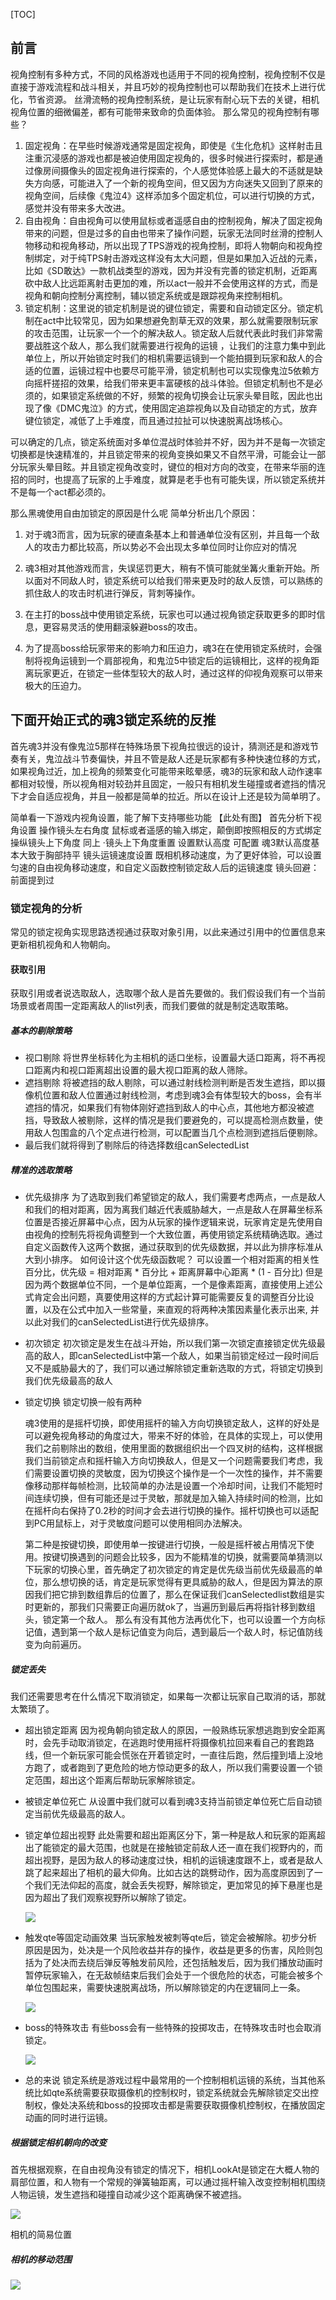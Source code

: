 [TOC]

## 前言
视角控制有多种方式，不同的风格游戏也适用于不同的视角控制，视角控制不仅是直接于游戏流程和战斗相关，并且巧妙的视角控制也可以帮助我们在技术上进行优化，节省资源。
丝滑流畅的视角控制系统，是让玩家有耐心玩下去的关键，相机视角位置的细微偏差，都有可能带来致命的负面体验。
那么常见的视角控制有哪些？
1. 固定视角：在早些时候游戏通常是固定视角，即使是《生化危机》这样射击且注重沉浸感的游戏也都是被迫使用固定视角的，很多时候进行探索时，都是通过像房间摄像头的固定视角进行探索的，个人感觉体验感上最大的不适就是缺失方向感，可能进入了一个新的视角空间，但又因为方向迷失又回到了原来的视角空间，后续像《鬼泣4》这样添加多个固定机位，可以进行切换的方式，感觉并没有带来多大改进。
2. 自由视角：自由视角可以使用鼠标或者遥感自由的控制视角，解决了固定视角带来的问题，但是过多的自由也带来了操作问题，玩家无法同时丝滑的控制人物移动和视角移动，所以出现了TPS游戏的视角控制，即将人物朝向和视角控制绑定，对于纯TPS射击游戏这样没有太大问题，但是如果加入近战的元素，比如《SD敢达》一款机战类型的游戏，因为并没有完善的锁定机制，近距离砍中敌人比远距离射击更加的难，所以act一般并不会使用这样的方式，而是视角和朝向控制分离控制，辅以锁定系统或是跟踪视角来控制相机。
3. 锁定机制：这里说的锁定机制是说的键位锁定，需要和自动锁定区分。锁定机制在act中比较常见，因为如果想避免割草无双的效果，那么就需要限制玩家的攻击范围，让玩家一个一个的解决敌人。锁定敌人后就代表此时我们非常需要战胜这个敌人，那么我们就需要进行视角的运镜 ，让我们的注意力集中到此单位上，所以开始锁定时我们的相机需要运镜到一个能拍摄到玩家和敌人的合适的位置，运镜过程中也要尽可能平滑，锁定机制也可以实现像鬼泣5依赖方向摇杆搓招的效果，给我们带来更丰富硬核的战斗体验。但锁定机制也不是必须的，如果锁定系统做的不好，频繁的视角切换会让玩家头晕目眩，因此也出现了像《DMC鬼泣》的方式，使用固定追踪视角以及自动锁定的方式，放弃键位锁定，减低了上手难度，而且通过拉扯可以快速脱离战场核心。

可以确定的几点，锁定系统面对多单位混战时体验并不好，因为并不是每一次锁定切换都是快速精准的，并且锁定带来的视角变换如果又不自然平滑，可能会让一部分玩家头晕目眩。并且锁定视角改变时，键位的相对方向的改变，在带来华丽的连招的同时，也提高了玩家的上手难度，就算是老手也有可能失误，所以锁定系统并不是每一个act都必须的。

那么黑魂使用自由加锁定的原因是什么呢
简单分析出几个原因： 

1. 对于魂3而言，因为玩家的硬直条基本上和普通单位没有区别，并且每一个敌人的攻击力都比较高，所以势必不会出现太多单位同时让你应对的情况

2.  魂3相对其他游戏而言，失误惩罚更大，稍有不慎可能就坐篝火重新开始。所以面对不同敌人时，锁定系统可以给我们带来更及时的敌人反馈，可以熟练的抓住敌人的攻击时机进行弹反，背刺等操作。

3.  在主打的boss战中使用锁定系统，玩家也可以通过视角锁定获取更多的即时信息，更容易灵活的使用翻滚躲避boss的攻击。

4. 为了提高boss给玩家带来的影响力和压迫力，魂3在在使用锁定系统时，会强制将视角运镜到一个肩部视角，和鬼泣5中锁定后的运镜相比，这样的视角距离玩家更近，在锁定一些体型较大的敌人时，通过这样的仰视角观察可以带来极大的压迫力。

   

## 下面开始正式的魂3锁定系统的反推
首先魂3并没有像鬼泣5那样在特殊场景下视角拉很远的设计，猜测还是和游戏节奏有关，鬼泣战斗节奏偏快，并且不管是敌人还是玩家都有多种快速位移的方式，如果视角过近，加上视角的频繁变化可能带来眩晕感，魂3的玩家和敌人动作速率都相对较慢，所以视角相对较劲并且固定，一般只有相机发生碰撞或者遮挡的情况下才会自适应视角，并且一般都是简单的拉近。所以在设计上还是较为简单明了。

简单看一下游戏内视角设置，能了解下支持哪些功能
【此处有图】
首先分析下视角设置
操作镜头左右角度  鼠标或者遥感的输入绑定，颠倒即按照相反的方式绑定
操纵镜头上下角度  同上
·镜头上下角度重置 设置默认高度 可配置 魂3默认高度基本大致于胸部持平
镜头运镜速度设置  既相机移动速度，为了更好体验，可以设置匀速的自由视角移动速度，和自定义函数控制锁定敌人后的运镜速度
镜头回避： 前面提到过



### 锁定视角的分析
常见的锁定视角实现思路透视通过获取对象引用，以此来通过引用中的位置信息来更新相机视角和人物朝向。

#### 获取引用
获取引用或者说选取敌人，选取哪个敌人是首先要做的。我们假设我们有一个当前场景或者周围一定距离敌人的list列表，而我们要做的就是制定选取策略。

##### 基本的剔除策略
- 视口剔除 将世界坐标转化为主相机的适口坐标，设置最大适口距离，将不再视口距离内和视口距离超出设置的最大视口距离的敌人筛除。
- 遮挡剔除 将被遮挡的敌人剔除，可以通过射线检测判断是否发生遮挡，即以摄像机位置和敌人位置通过射线检测，考虑到魂3会有体型较大的boss，会有半遮挡的情况，如果我们有物体刚好遮挡到敌人的中心点，其他地方都没被遮挡，导致敌人被剔除，这样的情况是我们要避免的，可以提高检测点数量，使用敌人包围盒的八个定点进行检测，可以配置当几个点检测到遮挡后便剔除。
- 最后我们就将得到了剔除后的待选择数组canSelectedList

##### 精准的选取策略
- 优先级排序 为了选取到我们希望锁定的敌人，我们需要考虑两点，一点是敌人和我们的相对距离，因为离我们越近代表威胁越大，一点是敌人在屏幕坐标系位置是否接近屏幕中心点，因为从玩家的操作逻辑来说，玩家肯定是先使用自由视角的控制先将视角调整到一个大致位置，再使用锁定系统精确选取。通过自定义函数传入这两个数据，通过获取到的优先级数据，并以此为排序标准从大到小排序。
  如何设计这个优先级函数呢？
  可以设置一个相对距离的相关性百分比，优先级 =  相对距离 * 百分比 + 距离屏幕中心距离 * (1 - 百分比)
  但是因为两个数据单位不同，一个是单位距离，一个是像素距离，直接使用上述公式肯定会出问题，真要使用这样的方式起计算可能需要反复的调整百分比设置，以及在公式中加入一些常量，来直观的将两种决策因素量化表示出来, 并以此对我们的canSelectedList进行优先级排序。

- 初次锁定 初次锁定是发生在战斗开始，所以我们第一次锁定直接锁定优先级最高的敌人，即canSelectedList中第一个敌人，如果当前锁定经过一段时间后又不是威胁最大的了，我们可以通过解除锁定重新选取的方式，将锁定切换到我们优先级最高的敌人

- 锁定切换 锁定切换一般有两种

  魂3使用的是摇杆切换，即使用摇杆的输入方向切换锁定敌人，这样的好处是可以避免视角移动的角度过大，带来不好的体验，在具体的实现上，可以使用我们之前剔除出的数组，使用里面的数据组织出一个四叉树的结构，这样根据我们当前锁定点和摇杆输入方向切换敌人，但是又一个问题需要我们考虑，我们需要设置切换的灵敏度，因为切换这个操作是一个一次性的操作，并不需要像移动那样每帧检测，比较简单的办法是设置一个冷却时间，让我们不能短时间连续切换，但有可能还是过于灵敏，那就是加入输入持续时间的检测，比如在摇杆向右保持了0.2秒的时间才会去进行切换的操作。摇杆切换也可以适配到PC用鼠标上，对于灵敏度问题可以使用相同办法解决。

  第二种是按键切换，即使用单一按键进行切换，一般是摇杆被占用情况下使用。按键切换遇到的问题会比较多，因为不能精准的切换，就需要简单猜测以下玩家的切换心里，首先确定了初次锁定的肯定是优先级当前优先级最高的单位，那么想切换的话，肯定是玩家觉得有更具威胁的敌人，但是因为算法的原因我们把它排到数组靠后的位置了，那么在保证我们canSelectedlist数组是实时更新的，那我们只需要正向遍历就ok了，当遍历到最后再将指针移到数组头，锁定第一个敌人。 那么有没有其他方法再优化下，也可以设置一个方向标记值，遇到第一个敌人是标记值变为向后，遇到最后一个敌人时，标记值防线变为向前遍历。

##### 锁定丢失

我们还需要思考在什么情况下取消锁定，如果每一次都让玩家自己取消的话，那就太繁琐了。

- 超出锁定距离  因为视角朝向锁定敌人的原因，一般熟练玩家想逃跑到安全距离时，会先手动取消锁定，在逃跑时使用摇杆将摄像机拉回来看自己的套跑路线，但一个新玩家可能会慌张在开着锁定时，一直往后跑，然后撞到墙上没地方跑了，或者跑到了更危险的地方惊动更多的敌人，所以我们需要设置一个锁定范围，超出这个距离后帮助玩家解除锁定。

- 被锁定单位死亡 从设置中我们就可以看到魂3支持当前锁定单位死亡后自动锁定当前优先级最高的敌人。

- 锁定单位超出视野  此处需要和超出距离区分下，第一种是敌人和玩家的距离超出了能锁定的最大范围，也就是在接触锁定前敌人还一直在我们视野内的，而超出视野，是因为敌人的移动速度过快，相机的运镜速度跟不上，或者是敌人跳了起来超出了相机的最大仰角。比如古达的跳劈动作，因为高度原因到了一个我们无法仰起的高度，就会丢失视野，解除锁定，更加常见的掉下悬崖也是因为超出了我们观察视野所以解除了锁定。

  ![](https://github.com/lhw23333/DarkSoul-DMC_ViewController/blob/main/%E5%9B%BE%E7%89%87/DARK%20SOULS%20III%202022_2_19%2023_24_22.png?raw=true)

- 触发qte等固定动画效果   当玩家触发被刺等qte后，锁定会被解除。初步分析原因是因为，处决是一个风险收益并存的操作，收益是更多的伤害，风险则包括为了处决而去绕后弹反等触发前风险，还包括触发后，因为我们播放动画时暂停玩家输入，在无敌帧结束后我们会处于一个很危险的状态，可能会被多个单位包围起来，需要快速脱离战场，所以解除锁定的内在逻辑同上一条。

  ![](https://github.com/lhw23333/DarkSoul-DMC_ViewController/blob/main/%E5%9B%BE%E7%89%87/%E7%94%B5%E5%BD%B1%E5%92%8C%E7%94%B5%E8%A7%86%202022_2_20%2017_59_54.png?raw=true)


- boss的特殊攻击 有些boss会有一些特殊的投掷攻击，在特殊攻击时也会取消锁定。

  ![](https://github.com/lhw23333/DarkSoul-DMC_ViewController/blob/main/%E5%9B%BE%E7%89%87/%E7%94%B5%E5%BD%B1%E5%92%8C%E7%94%B5%E8%A7%86%202022_2_20%2017_39_39.png?raw=true)

- 总的来说 锁定系统是游戏过程中最常用的一个控制相机运镜的系统，当其他系统比如qte系统需要获取摄像机的控制权时，锁定系统就会先解除锁定交出控制权，像处决系统和boss的投掷攻击都是需要获取摄像机控制权，在播放固定动画的同时进行运镜。



##### 根据锁定相机朝向的改变

首先根据观察，在自由视角没有锁定的情况下，相机LookAt是锁定在大概人物的肩部位置，和人物有一个常规的弹簧轴距离，可以通过摇杆输入改变控制相机围绕人物运镜，发生遮挡和碰撞自动减少这个距离确保不被遮挡。

![](https://github.com/lhw23333/DarkSoul-DMC_ViewController/blob/main/%E5%9B%BE%E7%89%87/DARK%20SOULS%20III%202022_2_20%2019_22_56.png?raw=true)

相机的简易位置



#####  相机的移动范围





![](https://github.com/lhw23333/DarkSoul-DMC_ViewController/blob/main/%E5%9B%BE%E7%89%87/2022-02-20%20(1).png?raw=true)